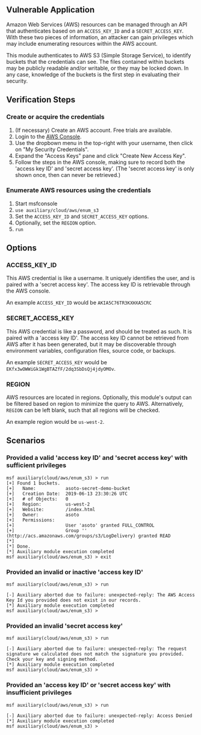 ## Vulnerable Application

Amazon Web Services (AWS) resources can be managed through an API that authenticates based on an `ACCESS_KEY_ID` and a `SECRET_ACCESS_KEY`.  With these two pieces of information, an attacker can gain privileges which may include enumerating resources within the AWS account.

This module authenticates to AWS S3 (Simple Storage Service), to identify buckets that the credentials can see.  The files contained within buckets may be publicly readable and/or writable, or they may be locked down.  In any case, knowledge of the buckets is the first step in evaluating their security.

## Verification Steps

### Create or acquire the credentials

  1. (If necessary) Create an AWS account.  Free trials are available.
  2. Login to the [AWS Console](https://console.aws.amazon.com/).
  3. Use the dropbown menu in the top-right with your username, then click on "My Security Credentials".
  4. Expand the "Access Keys" pane and click  "Create New Access Key".
  5. Follow the steps in the AWS console, making sure to record both the 'access key ID' and 'secret access key'.  (The 'secret access key' is only shown once, then can never be retrieved.)

### Enumerate AWS resources using the credentials

  1. Start msfconsole
  2. `use auxiliary/cloud/aws/enum_s3`
  3. Set the `ACCESS_KEY_ID` and `SECRET_ACCESS_KEY` options.
  4. Optionally, set the `REGION` option.
  5. `run`

## Options

### ACCESS_KEY_ID

  This AWS credential is like a username.  It uniquely identifies the user, and is paired with a 'secret access key'.  The access key ID is retrievable through the AWS console.
  
  An example `ACCESS_KEY_ID` would be `AKIA5C76TR3KXHXA5CRC`

### SECRET_ACCESS_KEY

  This AWS credential is like a password, and should be treated as such.  It is paired with a 'access key ID'.  The access key ID cannot be retrieved from AWS after it has been generated, but it may be discoverable through environment variables, configuration files, source code, or backups.
  
  An example `SECRET_ACCESS_KEY` would be `EKfx3wOWWiGk1WgBTAZfF/2dq3SbDsQj4jdyOMOv`.

### REGION

  AWS resources are located in regions.  Optionally, this module's output can be filtered based on region to minimize the query to AWS.  Alternatively, `REGION` can be left blank, such that all regions will be checked.
  
  An example region would be `us-west-2`.

## Scenarios

### Provided a valid 'access key ID' and 'secret access key' with sufficient privileges 

```
msf auxiliary(cloud/aws/enum_s3) > run
[+] Found 1 buckets.
[+]   Name:           asoto-secret-demo-bucket
[+]   Creation Date:  2019-06-13 23:30:26 UTC
[+]   # of Objects:   0
[+]   Region:         us-west-2
[+]   Website:        /index.html
[+]   Owner:          asoto
[+]   Permissions:
[+]                   User 'asoto' granted FULL_CONTROL
[+]                   Group '' (http://acs.amazonaws.com/groups/s3/LogDelivery) granted READ
[*] 
[*] Done.
[*] Auxiliary module execution completed
msf auxiliary(cloud/aws/enum_s3) > exit
```
  
### Provided an invalid or inactive 'access key ID'

```
msf auxiliary(cloud/aws/enum_s3) > run

[-] Auxiliary aborted due to failure: unexpected-reply: The AWS Access Key Id you provided does not exist in our records.
[*] Auxiliary module execution completed
msf auxiliary(cloud/aws/enum_s3) >
```
  
### Provided an invalid 'secret access key'

```
msf auxiliary(cloud/aws/enum_s3) > run

[-] Auxiliary aborted due to failure: unexpected-reply: The request signature we calculated does not match the signature you provided. Check your key and signing method.
[*] Auxiliary module execution completed
msf auxiliary(cloud/aws/enum_s3) > 
```

### Provided an 'access key ID' or 'secret access key' with insufficient privileges

```
msf auxiliary(cloud/aws/enum_s3) > run

[-] Auxiliary aborted due to failure: unexpected-reply: Access Denied
[*] Auxiliary module execution completed
msf auxiliary(cloud/aws/enum_s3) > 
```
